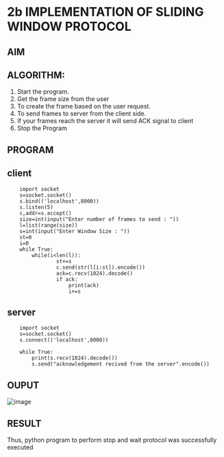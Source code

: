 # 2b IMPLEMENTATION OF SLIDING WINDOW PROTOCOL
## AIM
## ALGORITHM:
1. Start the program.
2. Get the frame size from the user
3. To create the frame based on the user request.
4. To send frames to server from the client side.
5. If your frames reach the server it will send ACK signal to client
6. Stop the Program
## PROGRAM

## client

        import socket 
        s=socket.socket() 
        s.bind(('localhost',8000)) 
        s.listen(5) 
        c,addr=s.accept() 
        size=int(input("Enter number of frames to send : ")) 
        l=list(range(size)) 
        s=int(input("Enter Window Size : ")) 
        st=0 
        i=0 
        while True: 
            while(i<len(l)): 
                    st+=s 
                    c.send(str(l[i:st]).encode()) 
                    ack=c.recv(1024).decode() 
                    if ack: 
                        print(ack) 
                        i+=s 
                        
## server


        import socket 
        s=socket.socket() 
        s.connect(('localhost',8000)) 
         
        while True:    
            print(s.recv(1024).decode()) 
            s.send("acknowledgement recived from the server".encode())  

## OUPUT
![image](https://github.com/user-attachments/assets/6d720717-3b4a-498b-8371-f783722f3414)

## RESULT
Thus, python program to perform stop and wait protocol was successfully executed
